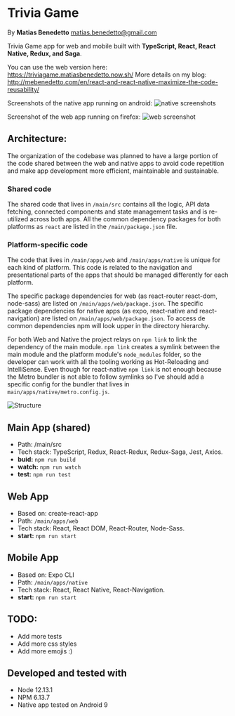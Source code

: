 # Trivia Game
By **Matias Benedetto** <matias.benedetto@gmail.com>

Trivia Game app for web and mobile built with **TypeScript, React, React Native, Redux, and Saga**.

You can use the web version here: https://triviagame.matiasbenedetto.now.sh/
More details on my blog: http://mebenedetto.com/en/react-and-react-native-maximize-the-code-reusability/

Screenshots of the native app running on android:
![native screenshots](https://user-images.githubusercontent.com/1310626/75196164-2e04af00-573a-11ea-933c-78978b56076d.png)

Screenshot of the web app running on firefox:
![web screenshot](https://user-images.githubusercontent.com/1310626/75263290-88e6e680-57cc-11ea-822f-0175320e9644.png)

## Architecture:

The organization of the codebase was planned to have a large portion of the code shared between the web and native apps to avoid code repetition and make app development more efficient, maintainable and sustainable.

### Shared code
The shared code that lives in `/main/src` contains all the logic, API data fetching, connected components and state management tasks and is re-utilized across both apps. All the common dependency packages for both platforms as `react` are listed in the `/main/package.json` file.

### Platform-specific code
The code that lives in `/main/apps/web` and `/main/apps/native` is unique for each kind of platform. This code is related to the navigation and presentational parts of the apps that should be managed differently for each platform.

The specific package dependencies for web (as react-router react-dom, node-sass) are listed on `/main/apps/web/package.json`. The specific package dependencies for native apps (as expo, react-native and react-navigation) are listed on `/main/apps/web/package.json`. To access de common dependencies npm will look upper in the directory hierarchy.

For both Web and Native the project relays on `npm link` to link the dependency of the main module. `npm link` creates a symlink between the main module and the platform module's `node_modules` folder, so the developer can work with all the tooling working as Hot-Reloading and IntelliSense. Even though for react-native `npm link` is not enough because the Metro bundler is not able to follow symlinks so I've should add a specific config for the bundler that lives in `main/apps/native/metro.config.js`.

![Structure](https://user-images.githubusercontent.com/1310626/75196162-2cd38200-573a-11ea-8385-e4b2c1681b9a.png)

## Main App (shared)
- Path: /main/src
- Tech stack: TypeScript, Redux, React-Redux, Redux-Saga, Jest, Axios.
- **buid:** `npm run build`
- **watch:** `npm run watch`
- **test:** `npm run test`

## Web App
- Based on: create-react-app
- Path: `/main/apps/web`
- Tech stack: React, React DOM, React-Router, Node-Sass. 
- **start:** `npm run start`

## Mobile App
- Based on: Expo CLI
- Path: `/main/apps/native`
- Tech stack: React, React Native, React-Navigation.
- **start:** `npm run start`


## TODO:
- Add more tests
- Add more css styles
- Add more emojis :)

## Developed and tested with
- Node 12.13.1
- NPM 6.13.7
- Native app tested on Android 9
